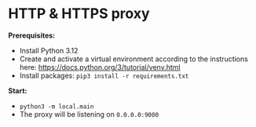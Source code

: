 # HTTP & HTTPS proxy

**Prerequisites:**

-   Install Python 3.12
-   Create and activate a virtual environment according to the instructions here: https://docs.python.org/3/tutorial/venv.html
-   Install packages: `pip3 install -r requirements.txt`

**Start:**

-   `python3 -m local.main`
-   The proxy will be listening on `0.0.0.0:9000`
